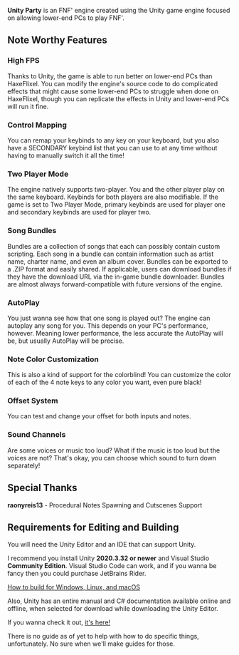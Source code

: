 **Unity Party** is an FNF' engine created using the Unity game engine focused on allowing lower-end PCs to play FNF'.

## Note Worthy Features
### High FPS
Thanks to Unity, the game is able to run better on lower-end PCs than HaxeFlixel. You can modify the engine's source code to do complicated effects that might cause some lower-end PCs to struggle when done on HaxeFlixel, though you can replicate the effects in Unity and lower-end PCs will run it fine.
### Control Mapping
You can remap your keybinds to any key on your keyboard, but you also have a SECONDARY keybind list that you can use to at any time without having to manually switch it all the time!
### Two Player Mode
The engine natively supports two-player. You and the other player play on the same keyboard. Keybinds for both players are also modifiable.
If the game is set to Two Player Mode, primary keybinds are used for player one and secondary keybinds are used for player two.
### Song Bundles
Bundles are a collection of songs that each can possibly contain custom scripting. Each song in a bundle can contain information such as artist name, charter name, and even an album cover. Bundles can be exported to a .ZIP format and easily shared. If applicable, users can download bundles if they have the download URL via the in-game bundle downloader. Bundles are almost always forward-compatible with future versions of the engine.
### AutoPlay
You just wanna see how that one song is played out? The engine can autoplay any song for you. This depends on your PC's performance, however. Meaning lower performance, the less accurate the AutoPlay will be, but usually AutoPlay will be precise.
### Note Color Customization
This is also a kind of support for the colorblind! You can customize the color of each of the 4 note keys to any color you want, even pure black!
### Offset System
You can test and change your offset for both inputs and notes.
### Sound Channels
Are some voices or music too loud? What if the music is too loud but the voices are not? That's okay, you can choose which sound to turn down separately!

## Special Thanks
**raonyreis13** - Procedural Notes Spawning and Cutscenes Support

## Requirements for Editing and Building
You will need the Unity Editor and an IDE that can support Unity.

I recommend you install Unity **2020.3.32 or newer** and Visual Studio **Community Edition**. Visual Studio Code can work, and if you wanna be fancy then you could purchase JetBrains Rider.

[How to build for Windows, Linux, and macOS](https://docs.unity3d.com/2019.4/Documentation/Manual/BuildSettingsStandalone.html)

Also, Unity has an entire manual and C# documentation available online and offline, when selected for download while downloading the Unity Editor.

If you wanna check it out, [it's here!](https://docs.unity3d.com/2019.4/Documentation/Manual/UnityManual.html)

There is no guide as of yet to help with how to do specific things, unfortunately. No sure when we'll make guides for those.
